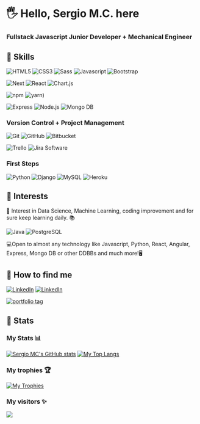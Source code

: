 # 🖐 Hello, Sergio M.C. here
### Fullstack Javascript Junior Developer + Mechanical Engineer

## 🔷 Skills

![HTML5](https://img.shields.io/badge/HTML5-E34F26?style=for-the-badge&logo=html5&logoColor=white&labelColor=101010)
![CSS3](https://img.shields.io/badge/CSS3-1572B6?style=for-the-badge&logo=css3&logoColor=white&labelColor=101010)
![Sass](https://img.shields.io/badge/Sass-CC6699?style=for-the-badge&logo=sass&logoColor=white&labelColor=101010)
![Javascript](https://img.shields.io/badge/JavaScript-F7DF1E?style=for-the-badge&logo=javascript&logoColor=white&labelColor=101010)
![Bootstrap](https://img.shields.io/badge/Bootstrap-7952B3?style=for-the-badge&logo=bootstrap&logoColor=white&labelColor=101010)

![Next](https://img.shields.io/badge/Next.js-000000?style=for-the-badge&logo=next.js&logoColor=white&labelColor=101010)
![React](https://img.shields.io/badge/React-61DAFB?style=for-the-badge&logo=React&logoColor=white&labelColor=101010)
![Chart.js](https://img.shields.io/badge/Chart.js-FF6384?style=for-the-badge&logo=Chart.js&logoColor=white&labelColor=101010)

![npm](https://img.shields.io/badge/npm-CB3837?style=for-the-badge&logo=npm&logoColor=white&labelColor=101010)
![yarn]([https://img.shields.io/badge/YARN-1b83a8?logo=yarn&logoColor=1b83a8&labelColor=101010))

![Express](https://img.shields.io/badge/Express-000000?style=for-the-badge&logo=express&logoColor=white&labelColor=101010)
![Node.js](https://img.shields.io/badge/Node.js-339933?style=for-the-badge&logo=Node.js&logoColor=white&labelColor=101010)
![Mongo DB](https://img.shields.io/badge/MongoDB-47A248?style=for-the-badge&logo=mongodb&logoColor=white&labelColor=101010)

### Version Control + Project Management

![Git](https://img.shields.io/badge/Git-F05032?style=for-the-badge&logo=Git&logoColor=white&labelColor=101010)
![GitHub](https://img.shields.io/badge/GitHub-181717?style=for-the-badge&logo=GitHub&logoColor=white&labelColor=101010)
![Bitbucket](https://img.shields.io/badge/Bitbucket-0052CC?style=for-the-badge&logo=Bitbucket&logoColor=white&labelColor=101010)

![Trello](https://img.shields.io/badge/Trello-0052CC?style=for-the-badge&logo=Trello&logoColor=white&labelColor=101010)
![Jira Software](https://img.shields.io/badge/Jira_Software-0052CC?style=for-the-badge&logo=Jira&Sotfware&logoColor=white&labelColor=101010)

### First Steps

![Python](https://img.shields.io/badge/Language-Python-3776AB?logo=Python&style=flat?logoColor=flat)
![Django](https://img.shields.io/badge/Django-7a7d1e?logo=django&style=flat)
![MySQL](https://img.shields.io/badge/DDBB-MySQL-4479A1?logo=MySQL&style=flat)
![Heroku](https://img.shields.io/badge/Heroku-430098?style=for-the-badge&logo=heroku&logoColor=white&labelColor=101010)

## 🔷 Interests

📍 Interest in Data Science, Machine Learning, coding improvement and for sure keep learning daily. 📚

![Java](https://img.shields.io/badge/Language-Java-007396?logo=Java&style=flat)
![PostgreSQL](https://img.shields.io/badge/DDBB-PostgreSQL-336791?logo=PostgreSQL&style=flat)

💻Open to almost any technology like Javascript, Python, React, Angular, Express, Mongo DB or other DDBBs and much more!🖥

## 🔷 How to find me

[![LinkedIn](https://img.shields.io/badge/LinkedIn-Sergio_MC_(SPANISH)-0077B5?style=for-the-badge&logo=linkedin&logoColor=white&labelColor=101010)](https://www.linkedin.com/in/sergio-martinez-cuesta)
[![LinkedIn](https://img.shields.io/badge/LinkedIn-Sergio_MC_(ENGLISH)-0077B5?style=for-the-badge&logo=linkedin&logoColor=white&labelColor=101010)](https://www.linkedin.com/in/sergio-martinez-cuesta/?locale=en_US)

<a href="https://ssergiomc.github.io/" target="_blank" ><img src="https://img.shields.io/badge/Portfolio-Sergio_M.C._(ENGLISH)-001db5?style=for-the-badge&logo=GitHub&logoColor=white&labelColor=181717" alt="portfolio tag"></a>

## 🔷 Stats

### My Stats 📊

[![Sergio MC's GitHub stats](https://github-readme-stats.vercel.app/api?username=Ssergiomc&show_icons=true&theme=algolia)](https://github.com/anuraghazra/github-readme-stats)
[![My Top Langs](https://github-readme-stats.vercel.app/api/top-langs/?username=Ssergiomc&layout=compact)](https://github.com/anuraghazra/github-readme-stats)

### My trophies 🏆

[![My Trophies](https://github-profile-trophy.vercel.app/?username=Ssergiomc&theme=darkhub&column=3&margin-w=15&margin-h=15)](https://github.com/ryo-ma/github-profile-trophy)

### My visitors ✨

![](http://estruyf-github.azurewebsites.net/api/VisitorHit?user=Ssergiomc&repo=Ssergiomc&countColorcountColor&countColor=%23ff1493)

<!---
Ssergiomc/Ssergiomc is a ✨ special ✨ repository because its `README.md` (this file) appears on your GitHub profile.
You can click the Preview link to take a look at your changes.
--->

